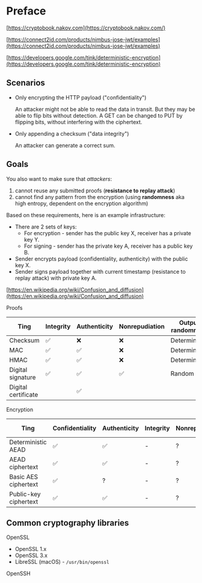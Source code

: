 # Preface

[https://cryptobook.nakov.com](https://cryptobook.nakov.com/)

[https://connect2id.com/products/nimbus-jose-jwt/examples](https://connect2id.com/products/nimbus-jose-jwt/examples)

[https://developers.google.com/tink/deterministic-encryption](https://developers.google.com/tink/deterministic-encryption)

## Scenarios

- Only encrypting the HTTP payload ("confidentiality")

  An attacker might not be able to read the data in transit. But they may be able to flip bits without detection. A GET can be changed to PUT by flipping bits, without interfering with the ciphertext.

- Only appending a checksum ("data integrity")

  An attacker can generate a correct sum.

## Goals

You also want to make sure that _attackers_:

1. cannot reuse any submitted proofs (**resistance to replay attack**)
2. cannot find any pattern from the encryption (using **randomness** aka high entropy, dependent on the encryption algorithm)

Based on these requirements, here is an example infrastructure:

- There are 2 sets of keys:
  - For encryption - sender has the public key X, receiver has a private key Y.
  - For signing - sender has the private key A, receiver has a public key B.
- Sender encrypts payload (confidentiality, authenticity) with the public key X.
- Sender signs payload together with current timestamp (resistance to replay attack) with private key A.

[https://en.wikipedia.org/wiki/Confusion_and_diffusion](https://en.wikipedia.org/wiki/Confusion_and_diffusion)

Proofs

| Ting                | Integrity | Authenticity | Nonrepudiation | Output randomness |
| ------------------- | --------- | ------------ | -------------- | ----------------- |
| Checksum            | ✅        | ❌           | ❌             | Deterministic     |
| MAC                 | ✅        | ✅           | ❌             | Deterministic     |
| HMAC                | ✅        | ✅           | ❌             | Deterministic     |
| Digital signature   | ✅        | ✅           | ✅             | Random            |
| Digital certificate |           | ✅           |                |                   |

Encryption

| Ting                  | Confidentiality | Authenticity | Integrity | Nonrepudiation | Output randomness |
| --------------------- | --------------- | ------------ | --------- | -------------- | ----------------- |
| Deterministic AEAD    | ✅              | ✅           | -         | ?              | Deterministic     |
| AEAD ciphertext       | ✅              | ✅           | -         | ?              | Random            |
| Basic AES ciphertext  | ✅              | ?            | -         | ?              | Random            |
| Public-key ciphertext | ✅              | ✅           | -         | ?              | Random            |

## Common cryptography libraries

OpenSSL

- OpenSSL 1.x
- OpenSSL 3.x
- LibreSSL (macOS) - `/usr/bin/openssl`

OpenSSH

